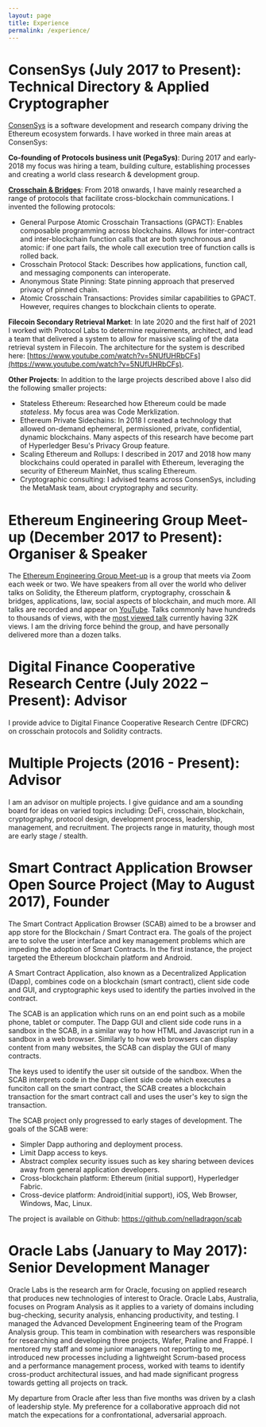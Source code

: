 ```yaml
---
layout: page
title: Experience
permalink: /experience/
---
```


# ConsenSys (July 2017 to Present): Technical Directory & Applied Cryptographer

[ConsenSys](https://consensys.net/) is a software development and research company driving the Ethereum ecosystem forwards. I have worked in three main areas at ConsenSys:

**Co-founding of Protocols business unit (PegaSys)**: During 2017 and early-2018 my focus was hiring a team, building culture, establishing processes and creating a world class research & development group. 

**[Crosschain & Bridges](../projects/crosschain/)**: From 2018 onwards, I have mainly researched a range of protocols that facilitate cross-blockchain communications. I invented the following protocols:

* General Purpose Atomic Crosschain Transactions (GPACT): Enables composable programming across blockchains. Allows for inter-contract and inter-blockchain function calls that are both synchronous and atomic: if one part fails, the whole call execution tree of function calls is rolled back.
* Crosschain Protocol Stack: Describes how applications, function call, and messaging components can interoperate. 
* Anonymous State Pinning: State pinning approach that preserved privacy of pinned chain.
* Atomic Crosschain Transactions: Provides similar capabilities to GPACT. However, requires changes to blockchain clients to operate.

**Filecoin Secondary Retrieval Market**: In late 2020 and the first half of 2021 I worked with Protocol Labs to determine requirements, architect, and lead a team that delivered a system to allow for massive scaling of the data retrieval system in Filecoin. The architecture for the system is described here: [https://www.youtube.com/watch?v=5NUfUHRbCFs](https://www.youtube.com/watch?v=5NUfUHRbCFs).

**Other Projects**: In addition to the large projects described above I also did the following smaller projects:

* Stateless Ethereum: Researched how Ethereum could be made *stateless*. My focus area was Code Merklization. 
* Ethereum Private Sidechains: In 2018 I created a technology that allowed on-demand ephemeral, permissioned, private, confidential, dynamic blockchains. Many aspects of this research have become part of Hyperledger Besu's Privacy Group feature.
* Scaling Ethereum and Rollups: I described in 2017 and 2018 how many blockchains could operated in parallel with Ethereum, leveraging the security of Ethereum MainNet, thus scaling Ethereum.
* Cryptographic consulting: I advised teams across ConsenSys, including the MetaMask team, about cryptography and security.


# Ethereum Engineering Group Meet-up (December 2017 to Present): Organiser & Speaker
The [Ethereum Engineering Group Meet-up](https://www.meetup.com/ethereum-engineering/) is a group that meets via Zoom each week or two. We have speakers from all over the world who deliver talks on Solidity, the Ethereum platform, cryptography, crosschain & bridges, applications, law, social aspects of blockchain, and much more. All talks are recorded and appear on [YouTube](https://www.youtube.com/channel/UC2iGGbbKzS2hYwcZ9xBS-6A). Talks commonly have hundreds to thousands of views, with the [most viewed talk](https://www.youtube.com/watch?v=RxL_1AfV7N4) currently having 32K views. I am the driving force behind the group, and have personally delivered more than a dozen talks. 


# Digital Finance Cooperative Research Centre (July 2022 – Present): Advisor
I provide advice to Digital Finance Cooperative Research Centre (DFCRC) on crosschain protocols and Solidity contracts.


# Multiple Projects (2016 - Present): Advisor
I am an advisor on multiple projects. I give guidance and am a sounding board for ideas on varied topics including: DeFi, crosschain, blockchain, cryptography, protocol design, development process, leadership, management, and recruitment. The projects range in maturity, though most are early stage / stealth.

# Smart Contract Application Browser Open Source Project (May to August 2017), Founder
The Smart Contract Application Browser (SCAB) aimed to be a browser and app store for the Blockchain / Smart Contract era. The goals of the project are to solve the user interface and key management problems which are impeding the adoption of Smart Contracts. In the first instance, the project targeted the Ethereum blockchain platform and Android.

A Smart Contract Application, also known as a Decentralized Application (Dapp), combines code on a blockchain (smart contract), client side code and GUI, and cryptographic keys used to identify the parties involved in the contract.

The SCAB is an application which runs on an end point such as a mobile phone, tablet or computer. The Dapp GUI and client side code runs in a sandbox in the SCAB, in a similar way to how HTML and Javascript run in a sandbox in a web browser. Similarly to how web browsers can display content from many websites, the SCAB can display the GUI of many contracts.

The keys used to identify the user sit outside of the sandbox. When the SCAB interprets code in the Dapp client side code which executes a funciton call on the smart contract, the SCAB creates a blockchain transaction for the smart contract call and uses the user's key to sign the transaction. 

The SCAB project only progressed to early stages of development. The goals of the SCAB were:

* Simpler Dapp authoring and deployment process.
* Limit Dapp access to keys.
* Abstract complex security issues such as key sharing between devices away from general application developers. 
* Cross-blockchain platform: Ethereum (initial support), Hyperledger Fabric.
* Cross-device platform: Android(initial support), iOS, Web Browser, Windows, Mac, Linux.

The project is available on Github: https://github.com/nelladragon/scab 

# Oracle Labs (January to May 2017): Senior Development Manager
Oracle Labs is the research arm for Oracle, focusing on applied research that produces new technologies of interest to Oracle. Oracle Labs, Australia, focuses on Program Analysis as it applies to a variety of domains including bug-checking, security analysis, enhancing productivity, and testing. I managed the Advanced Development Engineering team of the Program Analysis group. This team in combination with researchers was responsible for researching and developing three projects, Wafer, Praline and Frappé. I mentored my staff and some junior managers not reporting to me, introduced new processes including a lightweight Scrum-based process and a performance management process, worked with teams to identify cross-product architectural issues, and had made significant progress towards getting all projects on track. 

My departure from Oracle after less than five months was driven by a clash of leadership style. My preference for a collaborative approach did not match the expecations for a confrontational, adversarial approach. 




